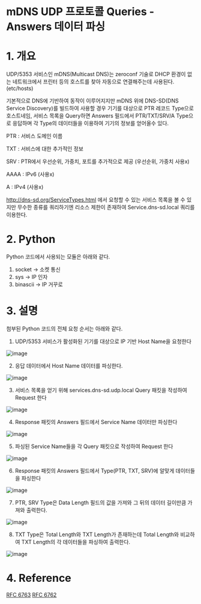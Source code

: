 # mDNS UDP 프로토콜 Queries - Answers 데이터 파싱

# 1. 개요
UDP/5353 서비스인 mDNS(Multicast DNS)는 zeroconf 기술로 DHCP 환경이 없는 네트워크에서 프린터 등의 호스트를 찾아 자동으로 연결해주는데 사용된다. (etc/hosts)

기본적으로 DNS에 기반하여 동작이 이루어지지만 mDNS 위에 DNS-SD(DNS Service Discovery)를 빌드하여 사용할 경우 기기를 대상으로 PTR 레코드 Type으로 호스트네임, 서비스 목록을 Query하면 Answers 필드에서 PTR/TXT/SRV/A Type으로 응답하며 각 Type의 데이터들을 이용하여 기기의 정보를 얻어올수 있다.

PTR : 서비스 도메인 이름

TXT : 서비스에 대한 추가적인 정보

SRV : PTR에서 우선순위, 가중치, 포트를 추가적으로 제공 (우선순위, 가중치 사용x)

AAAA : IPv6 (사용x)

A : IPv4 (사용x)


http://dns-sd.org/ServiceTypes.html 에서 요청할 수 있는 서비스 목록을 볼 수 있지만 무수한 종류를 쿼리하기엔 리소스 제한이 존재하여 Service.dns-sd.local 쿼리를 이용한다.

# 2. Python
Python 코드에서 사용되는 모듈은 아래와 같다.
1. socket -> 소켓 통신
2. sys -> IP 인자
3. binascii -> IP 거꾸로

# 3. 설명
첨부된 Python 코드의 전체 요청 순서는 아래와 같다.
1. UDP/5353 서비스가 활성화된 기기를 대상으로 IP 기반 Host Name을 요청한다

![image](https://user-images.githubusercontent.com/40857478/121495154-58a07700-ca14-11eb-89a0-fd03d04053a3.png)


2. 응답 데이터에서 Host Name 데이터를 파싱한다.

![image](https://user-images.githubusercontent.com/40857478/121495200-635b0c00-ca14-11eb-8471-cdcd31d87041.png)


3. 서비스 목록을 얻기 위해 services.dns-sd.udp.local Query 패킷을 작성하여 Request 한다

![image](https://user-images.githubusercontent.com/40857478/121495313-7d94ea00-ca14-11eb-8b21-53fb2426f25d.png)


4. Response 패킷의 Answers 필드에서 Service Name 데이터만 파싱한다

![image](https://user-images.githubusercontent.com/40857478/121495373-88e81580-ca14-11eb-9b0e-ab53a10649ac.png)


5. 파싱된 Service Name들을 각 Query 패킷으로 작성하여 Request 한다

![image](https://user-images.githubusercontent.com/40857478/121495546-aae19800-ca14-11eb-93af-5a7291b703b2.png)


6. Response 패킷의 Answers 필드에서 Type(PTR, TXT, SRV)에 알맞게 데이터들을 파싱한다

![image](https://user-images.githubusercontent.com/40857478/121495631-bf259500-ca14-11eb-8f87-e3a843c015c1.png)


7. PTR, SRV Type은 Data Length 필드의 값을 가져와 그 뒤의 데이터 길이만큼 가져와 출력한다.

![image](https://user-images.githubusercontent.com/40857478/121495785-dd8b9080-ca14-11eb-830a-31cebb9d011e.png)


8. TXT Type은 Total Length와 TXT Length가 존재하는데 Total Length와 비교하여 TXT Length의 각 데이터들을 파싱하여 출력한다.

![image](https://user-images.githubusercontent.com/40857478/121497348-4fb0a500-ca16-11eb-8738-e21ac36f5f0e.png)

# 4. Reference
[RFC 6763](https://datatracker.ietf.org/doc/html/rfc6763)
[RFC 6762](https://datatracker.ietf.org/doc/html/rfc6762)

